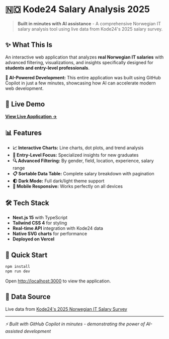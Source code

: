 # 🇳🇴 Kode24 Salary Analysis 2025

> **Built in minutes with AI assistance** - A comprehensive Norwegian IT salary analysis tool using live data from Kode24's 2025 salary survey.

## ✨ What This Is

An interactive web application that analyzes **real Norwegian IT salaries** with advanced filtering, visualizations, and insights specifically designed for **students and entry-level professionals**.

**🤖 AI-Powered Development:** This entire application was built using GitHub Copilot in just a few minutes, showcasing how AI can accelerate modern web development.

## 🚀 Live Demo

**[View Live Application →](https://salaries2025-rijnojaiy-magnusourens-projects.vercel.app)**

## 📊 Features

- **📈 Interactive Charts:** Line charts, dot plots, and trend analysis
- **🎯 Entry-Level Focus:** Specialized insights for new graduates
- **🔍 Advanced Filtering:** By gender, field, location, experience, salary range
- **📋 Sortable Data Table:** Complete salary breakdown with pagination
- **🌓 Dark Mode:** Full dark/light theme support
- **📱 Mobile Responsive:** Works perfectly on all devices

## 🛠️ Tech Stack

- **Next.js 15** with TypeScript
- **Tailwind CSS 4** for styling
- **Real-time API** integration with Kode24 data
- **Native SVG charts** for performance
- **Deployed on Vercel**

## 🚀 Quick Start

```bash
npm install
npm run dev
```

Open [http://localhost:3000](http://localhost:3000) to view the application.

## 📡 Data Source

Live data from [Kode24's 2025 Norwegian IT Salary Survey](https://www.kode24.no/files/2025/09/01/kode24s%20l%C3%B8nnstall%202025.json)

---

*⚡ Built with GitHub Copilot in minutes - demonstrating the power of AI-assisted development*
